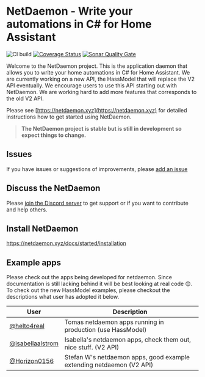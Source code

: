 # NetDaemon - Write your automations in C# for Home Assistant

![CI build](https://github.com/net-daemon/netdaemon/workflows/CI%20build/badge.svg?branch=main) [![Coverage Status](https://coveralls.io/repos/github/net-daemon/netdaemon/badge.svg?branch=dev)](https://coveralls.io/github/net-daemon/netdaemon?branch=dev) [![Sonar Quality Gate](https://img.shields.io/sonar/quality_gate/net-daemon_netdaemon?server=https%3A%2F%2Fsonarcloud.io)](https://sonarcloud.io/summary/overall?id=net-daemon_netdaemon)

Welcome to the NetDaemon project. This is the application daemon that allows you to write your home automations in C# for Home Assistant. We are currently working on a new API, the HassModel that will replace the V2 API eventually. We encourage users to use this API starting out with NetDaemon. We are working hard to add more features that corresponds to the old V2 API.

Please see [https://netdaemon.xyz](https://netdaemon.xyz) for detailed instructions how to get started using NetDaemon.

> **The NetDaemon project is stable but is still in development so expect things to change.**

## Issues

If you have issues or suggestions of improvements, please [add an issue](https://github.com/net-daemon/netdaemon/issues)

## Discuss the NetDaemon

Please [join the Discord server](https://discord.gg/K3xwfcX) to get support or if you want to contribute and help others.

## Install NetDaemon

https://netdaemon.xyz/docs/started/installation

## Example apps

Please check out the apps being developed for netdaemon. Since documentation is still lacking behind it will be best looking at real code 😊. To check out the new HassModel examples, please checkout the descriptions what user has adopted it below.

| User                                                                                                    | Description                                                 |
| ------------------------------------------------------------------------------------------------------- | ----------------------------------------------------------- |
| [@helto4real](https://github.com/helto4real/HassModelAutomations)                          | Tomas netdaemon apps running in production (use HassModel)                 |
| [@isabellaalstrom](https://github.com/isabellaalstrom/home-assistant-config/tree/master/netdaemon/apps) | Isabella's netdaemon apps, check them out, nice stuff. (V2 API)       |
| [@Horizon0156](https://github.com/Horizon0156/netdaemon-apps)                                           | Stefan W's netdaemon apps, good example extending netdaemon (V2 API)|
